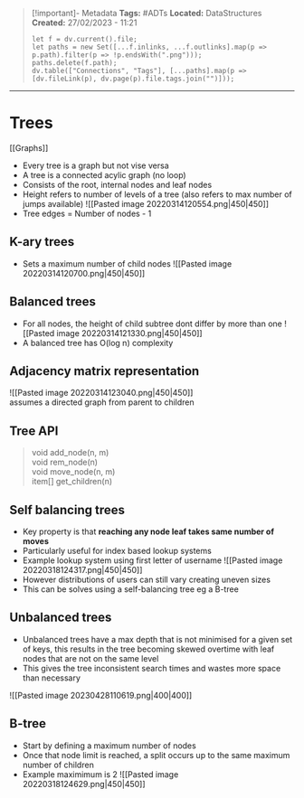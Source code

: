 > [!important]- Metadata
> **Tags:** #ADTs 
> **Located:** DataStructures
> **Created:** 27/02/2023 - 11:21
> ```dataviewjs
> let f = dv.current().file;
> let paths = new Set([...f.inlinks, ...f.outlinks].map(p => p.path).filter(p => !p.endsWith(".png")));
> paths.delete(f.path);
> dv.table(["Connections", "Tags"], [...paths].map(p => [dv.fileLink(p), dv.page(p).file.tags.join("")]));
> ```

___
# Trees
[[Graphs]]
- Every tree is a graph but not vise versa
- A tree is a connected acylic graph (no loop)
- Consists of the root, internal nodes and leaf nodes
- Height refers to number of levels of a tree (also refers to max number of jumps available)
![[Pasted image 20220314120554.png|450|450]]
- Tree edges = Number of nodes - 1
## K-ary trees
- Sets a maximum number of child nodes 
![[Pasted image 20220314120700.png|450|450]]

## Balanced trees
- For all nodes, the height of child subtree dont differ by more than one
![[Pasted image 20220314121330.png|450|450]]
- A balanced tree has O(log n) complexity

## Adjacency matrix representation
![[Pasted image 20220314123040.png|450|450]]  
assumes a directed graph from parent to children

## Tree API
>void add_node(n, m)  
void rem_node(n)  
void move_node(n, m)  
item[] get_children(n)


## Self balancing trees
- Key property is that **reaching any node leaf takes same number of moves**
- Particularly useful for index based lookup systems
- Example lookup system using first letter of username
![[Pasted image 20220318124317.png|450|450]]
- However distributions of users can still vary creating uneven sizes
- This can be solves using a self-balancing tree eg a B-tree


## Unbalanced trees
- Unbalanced trees have a max depth that is not minimised for a given set of keys, this results in the tree  becoming skewed overtime with leaf nodes that are not on the same level
- This gives the tree inconsistent search times and wastes more space than necessary

![[Pasted image 20230428110619.png|400|400]]
## B-tree
- Start by defining a maximum number of nodes
- Once that node limit is reached, a split occurs up to the same maximum number of children
- Example maximimum is 2
![[Pasted image 20220318124629.png|450|450]]

